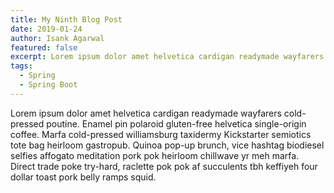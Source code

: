 ```yaml
---
title: My Ninth Blog Post
date: 2019-01-24
author: Isank Agarwal
featured: false
excerpt: Lorem ipsum dolor amet helvetica cardigan readymade wayfarers cold-pressed poutine. Enamel pin polaroid gluten-free helvetica single-origin coffee.
tags:
  - Spring
  - Spring Boot
---
```


Lorem ipsum dolor amet helvetica cardigan readymade wayfarers cold-pressed poutine. Enamel pin polaroid gluten-free helvetica single-origin coffee. Marfa cold-pressed williamsburg taxidermy Kickstarter semiotics tote bag heirloom gastropub. Quinoa pop-up brunch, vice hashtag biodiesel selfies affogato meditation pork pok heirloom chillwave yr meh marfa. Direct trade poke try-hard, raclette pok pok af succulents tbh keffiyeh four dollar toast pork belly ramps squid.